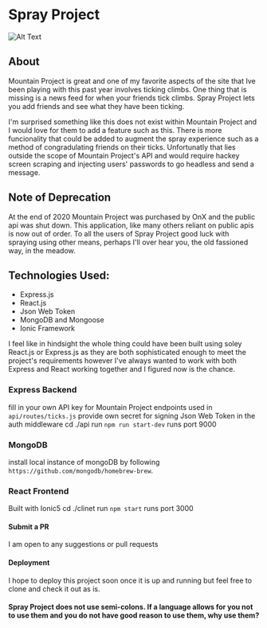 # Spray Project

![Alt Text](https://media.giphy.com/media/cPm1n4rcPApuzZOzQg/giphy.gif)

## About
Mountain Project is great and one of my favorite aspects of the site that Ive been playing with this past year involves ticking climbs.  One thing that is missing is a news feed for when your friends tick climbs.  Spray Project lets you add friends and see what they have been ticking.  

I'm surprised something like this does not exist within Mountain Project and I would love for them to add a feature such as this.  There is more funcionality that could be added to augment the spray experience such as a method of congradulating friends on their ticks.  Unfortunatly that lies outside the scope of Mountain Project's API and would require hackey screen scraping and injecting users' passwords to go headless and send a message.

## Note of Deprecation 
At the end of 2020 Mountain Project was purchased by OnX and the public api was shut down.  This application, like many others reliant on public apis is now out of order.  To all the users of Spray Project good luck with spraying using other means, perhaps I'll over hear you, the old fassioned way, in the meadow. 

## Technologies Used:
* Express.js
* React.js
* Json Web Token
* MongoDB and Mongoose
* Ionic Framework

I feel like in hindsight the whole thing could have been built using soley React.js or Express.js as they are both sophisticated enough to meet the project's requirements however I've always wanted to work with both Express and React working together and I figured now is the chance.


### Express Backend
fill in your own API key for Mountain Project endpoints used in `api/routes/ticks.js`
provide own secret for signing Json Web Token in the auth middleware
cd ./api run `npm run start-dev`
runs port 9000
### MongoDB
install local instance of mongoDB by following
`https://github.com/mongodb/homebrew-brew`.
### React Frontend
Built with Ionic5
cd ./clinet run `npm start`
runs port 3000

#### Submit a PR
I am open to any suggestions or pull requests

#### Deployment
I hope to deploy this project soon once it is up and running but feel free to clone and check it out as is. 

#### Spray Project does not use semi-colons.  If a language allows for you not to use them and you do not have good reason to use them, why use them?  
